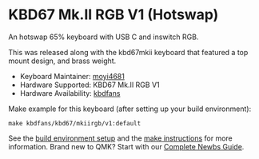 # KBD67 Mk.II RGB V1 (Hotswap)

An hotswap 65% keyboard with USB C and inswitch RGB.

This was released along with the kbd67mkii keyboard that featured a top mount design, and brass weight.

* Keyboard Maintainer: [moyi4681](https://github.com/moyi4681)
* Hardware Supported: KBD67 Mk.II RGB V1
* Hardware Availability: [kbdfans](https://kbdfans.myshopify.com/)

Make example for this keyboard (after setting up your build environment):

    make kbdfans/kbd67/mkiirgb/v1:default

See the [build environment setup](https://docs.qmk.fm/#/getting_started_build_tools) and the [make instructions](https://docs.qmk.fm/#/getting_started_make_guide) for more information. Brand new to QMK? Start with our [Complete Newbs Guide](https://docs.qmk.fm/#/newbs).
